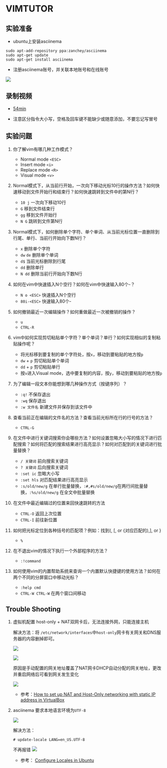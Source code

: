 # VIMTUTOR

## 实验准备

- ubuntu上安装asciinema

```
sudo apt-add-repository ppa:zanchey/asciinema
sudo apt-get update
sudo apt-get install asciinema
```

- 注册asciinema账号，并关联本地账号和在线账号

![](Img/a2.png)

## 录制视频

- [54min](https://asciinema.org/a/99Wul3gRZFF0Y5YiWBlE3hTyi)

- 注意区分指令大小写，空格及回车键不能缺少或随意添加，不要忘记写冒号


## 实验问题

1. 你了解vim有哪几种工作模式？
    - Normal mode `<ESC>`
    - Insert mode `<i>`
    - Replace mode `<R>`
    - Visual mode `<v>`

2. Normal模式下，从当前行开始，一次向下移动光标10行的操作方法？如何快速移动到文件开始行和结束行？如何快速跳转到文件中的第N行？
    - `10 j` 一次向下移动10行
    - `G` 移到文件结束行
    - `gg` 移到文件开始行
    - `N G` 跳转到文件第N行

3. Normal模式下，如何删除单个字符、单个单词、从当前光标位置一直删除到行尾、单行、当前行开始向下数N行？
    - `x` 删除单个字符
    - `dw` `de` 删除单个单词
    - `d$` 当前光标删除到行尾
    - `dd` 删除单行
    - `N dd` 删除当前行开始向下数N行

4. 如何在vim中快速插入N个空行？如何在vim中快速输入80个-？
    - `N o <ESC>` 快速插入N个空行
    - `80i-<ESC>` 快速输入80个-

5. 如何撤销最近一次编辑操作？如何重做最近一次被撤销的操作？
    - `u`
    - `CTRL-R`

6. vim中如何实现剪切粘贴单个字符？单个单词？单行？如何实现相似的复制粘贴操作呢？
    - 将光标移到要复制的单个字符处，按`x`，移动到要粘贴的地方按`p`
    - `dw` + `p` 剪切粘贴单个单词
    - `dd` + `p` 剪切粘贴单行
    - 按`v`进入Visual mode，选中要复制的内容，按`y`，移动到要粘贴的地方按`p`

7. 为了编辑一段文本你能想到哪几种操作方式（按键序列）？
    - `:q!` 不保存退出
    - `:wq` 保存退出
    - `:w 文件名` 新建文件并保存到该文件中

8. 查看当前正在编辑的文件名的方法？查看当前光标所在行的行号的方法？
    - `CTRL-G`

9. 在文件中进行关键词搜索你会哪些方法？如何设置忽略大小写的情况下进行匹配搜索？如何将匹配的搜索结果进行高亮显示？如何对匹配到的关键词进行批量替换？
    - `/ 关键词` 前向搜索关键词
    - `? 关键词` 后向搜索关键词
    - `:set ic` 忽略大小写
    - `:set hls` 对匹配结果进行高亮显示
    - `:s/old/new/g` 在单行批量替换，`:#,#s/old/new/g`在两行间批量替换，`:%s/old/new/g` 在全文中批量替换

10. 在文件中最近编辑过的位置来回快速跳转的方法
    - `CTRL-O` 返回上次位置
    - `CTRL-I` 前往新位置

11. 如何把光标定位到各种括号的匹配项？例如：找到(, [, or {对应匹配的),], or }
    - `%`

12. 在不退出vim的情况下执行一个外部程序的方法？
    - `:!command`

13. 如何使用vim的内置帮助系统来查询一个内置默认快捷键的使用方法？如何在两个不同的分屏窗口中移动光标？
    - `:help cmd`
    - `CTRL-W CTRL-W` 在两个窗口间移动

## Trouble Shooting

1. 虚拟机配置 host-only + NAT双网卡后，无法连接外网，只能连接主机

    解决方法：将 `/etc/network/interfaces`中`host-only`网卡有关网关和DNS服务器的内容删掉即可。

    ![](Img/pre_interfaces.png)

    ![](Img/after_interfaces.png)

    原因是手动配置的网关地址覆盖了NAT网卡DHCP自动分配的网关地址，更改并重启网络后可看到网关发生变化

    ![](Img/tr3.png)

    - 参考：[How to set up NAT and Host-Only networking with static IP address in VirtualBox](https://askubuntu.com/questions/446183/how-to-set-up-nat-and-host-only-networking-with-static-ip-address-in-virtualbox)

2. asciinema 要求本地语言环境为`UTF-8`

    ![](Img/t1.png)

    解决方法：
    ```
    # update-locale LANG=en_US.UTF-8
    ```

    不再报错
    ![](Img/ts3.png)

    - 参考： [Configure Locales in Ubuntu](https://www.thomas-krenn.com/en/wiki/Configure_Locales_in_Ubuntu)
